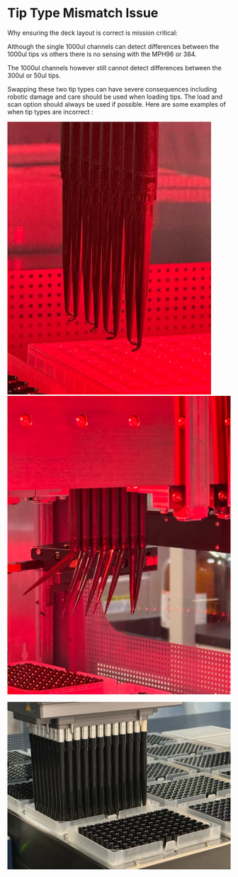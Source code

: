 # Tip Type Mismatch Issue

Why ensuring the deck layout is correct is mission critical:

Although the single 1000ul channels can detect differences between the 1000ul tips vs others there is no sensing with the MPH96 or 384.

The 1000ul channels however still cannot detect differences between the 300ul or 50ul tips.

Swapping these two tip types can have severe consequences including robotic damage and care should be used when loading tips. The load and scan option should always be used if possible. Here are some examples of when tip types are incorrect :

![](../.gitbook/assets/0.jpeg) ![](../.gitbook/assets/1.jpeg)

![](../.gitbook/assets/2.jpeg)
